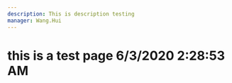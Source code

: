 ```yaml
---
description: This is description testing
manager: Wang.Hui
---
```

# this is a test page 6/3/2020 2:28:53 AM